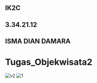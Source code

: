 ## IK2C
## 3.34.21.12
## ISMA DIAN DAMARA
# Tugas_Objekwisata2
![v2](https://user-images.githubusercontent.com/93784246/212065696-088e41a4-f534-47ce-8351-b98e43671cff.jpg)
![1](https://user-images.githubusercontent.com/93784246/212065714-415feb49-17ec-4984-8907-7614645dd68e.jpg)
